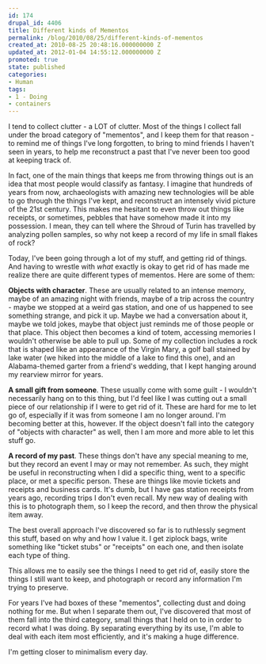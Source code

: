 ```yaml
---
id: 174
drupal_id: 4406
title: Different kinds of Mementos
permalink: /blog/2010/08/25/different-kinds-of-mementos
created_at: 2010-08-25 20:48:16.000000000 Z
updated_at: 2012-01-04 14:55:12.000000000 Z
promoted: true
state: published
categories:
- Human
tags:
- 1 - Doing
- containers
---
```

I tend to collect clutter - a LOT of clutter. Most of the things I collect fall under the broad category of "mementos", and I keep them for that reason - to remind me of things I've long forgotten, to bring to mind friends I haven't seen in years, to help me reconstruct a past that I've never been too good at keeping track of.

In fact, one of the main things that keeps me from throwing things out is an idea that most people would classify as fantasy. I imagine that hundreds of years from now, archaeologists with amazing new technologies will be able to go through the things I've kept, and reconstruct an intensely vivid picture of the 21st century. This makes me hesitant to even throw out things like receipts, or sometimes, pebbles that have somehow made it into my possession. I mean, they can tell where the Shroud of Turin has travelled by analyzing pollen samples, so why not keep a record of my life in small flakes of rock?

Today, I've been going through a lot of my stuff, and getting rid of things. And having to wrestle with <em>what</em> exactly is okay to get rid of has made me realize there are quite different types of mementos. Here are some of them:

<strong>Objects with character</strong>. These are usually related to an intense memory, maybe of an amazing night with friends, maybe of a trip across the country - maybe we stopped at a weird gas station, and one of us happened to see something strange, and pick it up. Maybe we had a conversation about it, maybe we told jokes, maybe that object just reminds me of those people or that place. This object then becomes a kind of totem, accessing memories I wouldn't otherwise be able to pull up. Some of my collection includes a rock that is shaped like an appearance of the Virgin Mary, a golf ball stained by lake water (we hiked into the middle of a lake to find this one), and an Alabama-themed garter from a friend's wedding, that I kept hanging around my rearview mirror for years.

<strong>A small gift from someone</strong>. These usually come with some guilt - I wouldn't necessarily hang on to this thing, but I'd feel like I was cutting out a small piece of our relationship if I were to get rid of it. These are hard for me to let go of, especially if it was from someone I am no longer around. I'm becoming better at this, however. If the object doesn't fall into the category of "objects with character" as well, then I am more and more able to let this stuff go.

<strong>A record of my past</strong>. These things don't have any special meaning to me, but they record an event I may or may not remember. As such, they might be useful in reconstructing when I did a specific thing, went to a specific place, or met a specific person. These are things like movie tickets and receipts and business cards. It's dumb, but I have gas station receipts from years ago, recording trips I don't even recall. My new way of dealing with this is to photograph them, so I keep the record, and then throw the physical item away.

The best overall approach I've discovered so far is to ruthlessly segment this stuff, based on why and how I value it. I get ziplock bags, write something like "ticket stubs" or "receipts" on each one, and then isolate each type of thing.

This allows me to easily see the things I need to get rid of, easily store the things I still want to keep, and photograph or record any information I'm trying to preserve.

For years I've had boxes of these "mementos", collecting dust and doing nothing for me. But when I separate them out, I've discovered that most of them fall into the third category, small things that I held on to in order to record what I was doing. By separating everything by its use, I'm able to deal with each item most efficiently, and it's making a huge difference.

I'm getting closer to minimalism every day.
